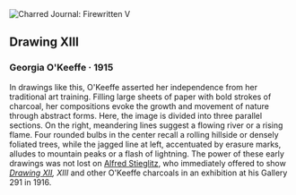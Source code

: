 <div class="artwork-of-the-day">
  <div class="container">
    <div class="img-wrapper">
      <img
        src="https://uploads2.wikiart.org/00174/images/georgia-o-keeffe/hb-50-236-2.jpg!Large.jpg"
        alt="Charred Journal: Firewritten V" />
    </div>
    <div class="artwork-detail">
      <div class="artwork-origin"> 
        <h2 class="artwork-name">Drawing XIII</h2>
        <h3 class="artist">
          Georgia O'Keeffe
                    ·  1915
        </h3>
      </div>
      <p class="description">
        <span class="artwork-description-text ng-binding" ng-bind-html="viewModel.ArtworkOfTheDay.Description | unsafe">In drawings like this, O'Keeffe asserted her independence from her traditional art training. Filling large sheets of paper with bold strokes of charcoal, her compositions evoke the growth and movement of nature through abstract forms. Here, the image is divided into three parallel sections. On the right, meandering lines suggest a flowing river or a rising flame. Four rounded bulbs in the center recall a rolling hillside or densely foliated trees, while the jagged line at left, accentuated by erasure marks, alludes to mountain peaks or a flash of lightning. The power of these early drawings was not lost on <a target="_blank" href="https://www.wikiart.org/en/alfred-stieglitz">Alfred Stieglitz</a>, who immediately offered to show <i><a target="_blank" href="https://www.wikiart.org/en/georgia-o-keeffe/drawing-xii-1916">Drawing XII</a>, XIII</i> and other O'Keeffe charcoals in an exhibition at his Gallery 291 in 1916.</span>
                        <div class="text-shadow-container" ng-show="showShadow" style=""></div>
      </p>
    </div>
  </div>

</div>
